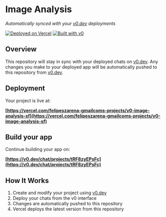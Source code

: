 # Image Analysis

*Automatically synced with your [v0.dev](https://v0.dev) deployments*

[![Deployed on Vercel](https://img.shields.io/badge/Deployed%20on-Vercel-black?style=for-the-badge&logo=vercel)](https://vercel.com/felipeszarena-gmailcoms-projects/v0-image-analysis-sf)
[![Built with v0](https://img.shields.io/badge/Built%20with-v0.dev-black?style=for-the-badge)](https://v0.dev/chat/projects/tRF8zyEPsFc)

## Overview

This repository will stay in sync with your deployed chats on [v0.dev](https://v0.dev).
Any changes you make to your deployed app will be automatically pushed to this repository from [v0.dev](https://v0.dev).

## Deployment

Your project is live at:

**[https://vercel.com/felipeszarena-gmailcoms-projects/v0-image-analysis-sf](https://vercel.com/felipeszarena-gmailcoms-projects/v0-image-analysis-sf)**

## Build your app

Continue building your app on:

**[https://v0.dev/chat/projects/tRF8zyEPsFc](https://v0.dev/chat/projects/tRF8zyEPsFc)**

## How It Works

1. Create and modify your project using [v0.dev](https://v0.dev)
2. Deploy your chats from the v0 interface
3. Changes are automatically pushed to this repository
4. Vercel deploys the latest version from this repository